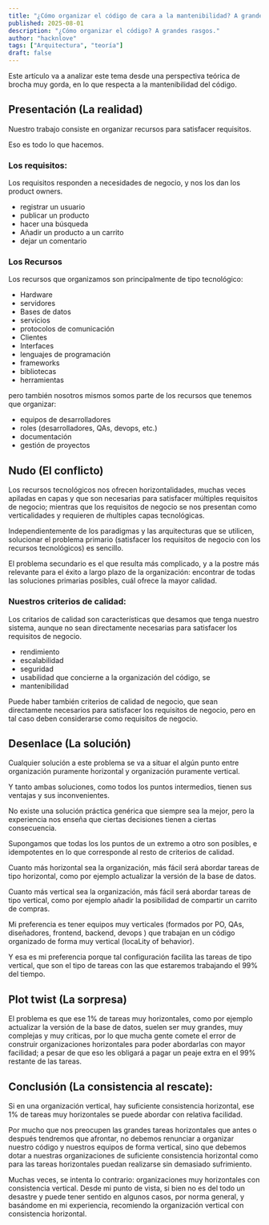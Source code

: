```yaml
---
title: "¿Cómo organizar el código de cara a la mantenibilidad? A grandes rasgos."
published: 2025-08-01
description: "¿Cómo organizar el código? A grandes rasgos."
author: "hacknlove"
tags: ["Arquitectura", "teoría"]
draft: false
---
```


Este artículo va a analizar este tema desde una perspectiva teórica de brocha muy gorda, en lo que respecta a la mantenibilidad del código.

## Presentación (La realidad)

Nuestro trabajo consiste en organizar recursos para satisfacer requisitos.

Eso es todo lo que hacemos.

### Los requisitos:

Los requisitos responden a necesidades de negocio, y nos los dan los product owners.

* registrar un usuario
* publicar un producto
* hacer una búsqueda
* Añadir un producto a un carrito
* dejar un comentario

### Los Recursos

Los recursos que organizamos son principalmente de tipo tecnológico: 

* Hardware
* servidores
* Bases de datos
* servicios
* protocolos de comunicación
* Clientes
* Interfaces
* lenguajes de programación
* frameworks
* bibliotecas
* herramientas
  
pero también nosotros mismos somos parte de los recursos que tenemos que organizar:
* equipos de desarrolladores
* roles (desarrolladores, QAs, devops, etc.)
* documentación
* gestión de proyectos


## Nudo (El conflicto)

Los recursos tecnológicos nos ofrecen horizontalidades, muchas veces apiladas en capas y que son necesarias para satisfacer múltiples requisitos de negocio; mientras que los requisitos de negocio se nos presentan como verticalidades y requieren de ḿultiples capas tecnológicas.

Independientemente de los paradigmas y las arquitecturas que se utilicen, solucionar el problema primario (satisfacer los requisitos de negocio con los recursos tecnológicos) es sencillo.

El problema secundario es el que resulta más complicado, y a la postre más relevante para el éxito a largo plazo de la organización: encontrar de todas las soluciones primarias posibles, cuál ofrece la mayor calidad.

### Nuestros criterios de calidad:

Los critarios de calidad son características que desamos que tenga nuestro sistema, aunque no sean directamente necesarias para satisfacer los requisitos de negocio.

* rendimiento
* escalabilidad
* seguridad
* usabilidad que concierne a la organización del código, se
* mantenibilidad

Puede haber también criterios de calidad de negocio, que sean directamente necesarios para satisfacer los requisitos de negocio, pero en tal caso deben considerarse como requisitos de negocio.

## Desenlace (La solución)

Cualquier solución a este problema se va a situar el algún punto entre organización puramente horizontal y organización puramente vertical.

Y tanto ambas soluciones, como todos los puntos intermedios, tienen sus ventajas y sus inconvenientes.

No existe una solución práctica genérica que siempre sea la mejor, pero la experiencia nos enseña que ciertas decisiones tienen a ciertas consecuencia.

Supongamos que todas los los puntos de un extremo a otro son posibles, e idempotentes en lo que corresponde al resto de criterios de calidad.

Cuanto más horizontal sea la organización, más fácil será abordar tareas de tipo horizontal, como por ejemplo actualizar la versión de la base de datos.

Cuanto más vertical sea la organización, más fácil será abordar tareas de tipo vertical, como por ejemplo añadir la posibilidad de compartir un carrito de compras.

Mi preferencia es tener equipos muy verticales (formados por PO, QAs, diseñadores, frontend, backend, devops ) que trabajan en un código organizado de forma muy vertical (locaLity of behavior).

Y esa es mi preferencia porque tal configuración facilita las tareas de tipo vertical, que son el tipo de tareas con las que estaremos trabajando el 99% del tiempo.

## Plot twist (La sorpresa)

El problema es que ese 1% de tareas muy horizontales, como por ejemplo actualizar la versión de la base de datos, suelen ser muy grandes, muy complejas y muy críticas, por lo que mucha gente comete el error de construir organizaciones horizontales para poder abordarlas con mayor facilidad; a pesar de que eso les obligará a pagar un peaje extra en el 99% restante de las tareas.

## Conclusión (La consistencia al rescate):

Si en una organización vertical, hay suficiente consistencia horizontal, ese 1% de tareas muy horizontales se puede abordar con relativa facilidad.

Por mucho que nos preocupen las grandes tareas horizontales que antes o después tendremos que afrontar, no debemos renunciar a organizar nuestro código y nuestros equipos de forma vertical, sino que debemos dotar a nuestras organizaciones de suficiente consistencia horizontal como para las tareas horizontales puedan realizarse sin demasiado sufrimiento.


Muchas veces, se intenta lo contrario: organizaciones muy horizontales con consistencia vertical. Desde mi punto de vista, si bien no es del todo un desastre y puede tener sentido en algunos casos, por norma general, y basándome en mi experiencia, recomiendo la organización vertical con consistencia horizontal.
